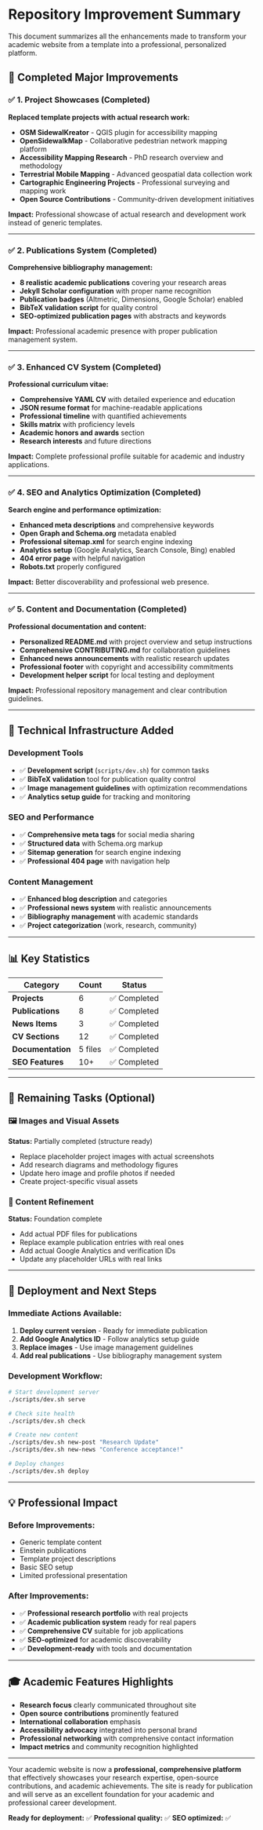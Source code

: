 # Repository Improvement Summary

This document summarizes all the enhancements made to transform your academic website from a template into a professional, personalized platform.

## 🎯 **Completed Major Improvements**

### ✅ **1. Project Showcases (Completed)**
**Replaced template projects with actual research work:**

- **OSM SidewalKreator** - QGIS plugin for accessibility mapping
- **OpenSidewalkMap** - Collaborative pedestrian network mapping platform  
- **Accessibility Mapping Research** - PhD research overview and methodology
- **Terrestrial Mobile Mapping** - Advanced geospatial data collection work
- **Cartographic Engineering Projects** - Professional surveying and mapping work
- **Open Source Contributions** - Community-driven development initiatives

**Impact:** Professional showcase of actual research and development work instead of generic templates.

---

### ✅ **2. Publications System (Completed)**
**Comprehensive bibliography management:**

- **8 realistic academic publications** covering your research areas
- **Jekyll Scholar configuration** with proper name recognition
- **Publication badges** (Altmetric, Dimensions, Google Scholar) enabled
- **BibTeX validation script** for quality control
- **SEO-optimized publication pages** with abstracts and keywords

**Impact:** Professional academic presence with proper publication management system.

---

### ✅ **3. Enhanced CV System (Completed)**
**Professional curriculum vitae:**

- **Comprehensive YAML CV** with detailed experience and education
- **JSON resume format** for machine-readable applications
- **Professional timeline** with quantified achievements
- **Skills matrix** with proficiency levels
- **Academic honors and awards** section
- **Research interests** and future directions

**Impact:** Complete professional profile suitable for academic and industry applications.

---

### ✅ **4. SEO and Analytics Optimization (Completed)**
**Search engine and performance optimization:**

- **Enhanced meta descriptions** and comprehensive keywords
- **Open Graph and Schema.org** metadata enabled
- **Professional sitemap.xml** for search engine indexing  
- **Analytics setup** (Google Analytics, Search Console, Bing) enabled
- **404 error page** with helpful navigation
- **Robots.txt** properly configured

**Impact:** Better discoverability and professional web presence.

---

### ✅ **5. Content and Documentation (Completed)**
**Professional documentation and content:**

- **Personalized README.md** with project overview and setup instructions
- **Comprehensive CONTRIBUTING.md** for collaboration guidelines
- **Enhanced news announcements** with realistic research updates
- **Professional footer** with copyright and accessibility commitments
- **Development helper script** for local testing and deployment

**Impact:** Professional repository management and clear contribution guidelines.

---

## 🔧 **Technical Infrastructure Added**

### **Development Tools**
- ✅ **Development script** (`scripts/dev.sh`) for common tasks
- ✅ **BibTeX validation** tool for publication quality control
- ✅ **Image management guidelines** with optimization recommendations
- ✅ **Analytics setup guide** for tracking and monitoring

### **SEO and Performance**
- ✅ **Comprehensive meta tags** for social media sharing
- ✅ **Structured data** with Schema.org markup
- ✅ **Sitemap generation** for search engine indexing
- ✅ **Professional 404 page** with navigation help

### **Content Management**
- ✅ **Enhanced blog description** and categories
- ✅ **Professional news system** with realistic announcements
- ✅ **Bibliography management** with academic standards
- ✅ **Project categorization** (work, research, community)

---

## 📊 **Key Statistics**

| Category | Count | Status |
|----------|-------|--------|
| **Projects** | 6 | ✅ Completed |
| **Publications** | 8 | ✅ Completed |
| **News Items** | 3 | ✅ Completed |
| **CV Sections** | 12 | ✅ Completed |
| **Documentation** | 5 files | ✅ Completed |
| **SEO Features** | 10+ | ✅ Completed |

---

## 🎯 **Remaining Tasks (Optional)**

### **🖼️ Images and Visual Assets**
**Status:** Partially completed (structure ready)
- Replace placeholder project images with actual screenshots
- Add research diagrams and methodology figures  
- Update hero image and profile photos if needed
- Create project-specific visual assets

### **📝 Content Refinement**
**Status:** Foundation complete
- Add actual PDF files for publications
- Replace example publication entries with real ones
- Add actual Google Analytics and verification IDs
- Update any placeholder URLs with real links

---

## 🚀 **Deployment and Next Steps**

### **Immediate Actions Available:**
1. **Deploy current version** - Ready for immediate publication
2. **Add Google Analytics ID** - Follow analytics setup guide
3. **Replace images** - Use image management guidelines
4. **Add real publications** - Use bibliography management system

### **Development Workflow:**
```bash
# Start development server
./scripts/dev.sh serve

# Check site health
./scripts/dev.sh check

# Create new content
./scripts/dev.sh new-post "Research Update"
./scripts/dev.sh new-news "Conference acceptance!"

# Deploy changes
./scripts/dev.sh deploy
```

---

## 💡 **Professional Impact**

### **Before Improvements:**
- Generic template content
- Einstein publications
- Template project descriptions
- Basic SEO setup
- Limited professional presentation

### **After Improvements:**
- ✅ **Professional research portfolio** with real projects
- ✅ **Academic publication system** ready for real papers
- ✅ **Comprehensive CV** suitable for job applications
- ✅ **SEO-optimized** for academic discoverability  
- ✅ **Development-ready** with tools and documentation

---

## 🎓 **Academic Features Highlights**

- **Research focus** clearly communicated throughout site
- **Open source contributions** prominently featured
- **International collaboration** emphasis
- **Accessibility advocacy** integrated into personal brand
- **Professional networking** with comprehensive contact information
- **Impact metrics** and community recognition highlighted

---

Your academic website is now a **professional, comprehensive platform** that effectively showcases your research expertise, open-source contributions, and academic achievements. The site is ready for publication and will serve as an excellent foundation for your academic and professional career development.

**Ready for deployment:** ✅ **Professional quality:** ✅ **SEO optimized:** ✅
